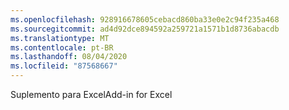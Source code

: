 ```yaml
---
ms.openlocfilehash: 928916678605cebacd860ba33e0e2c94f235a468
ms.sourcegitcommit: ad4d92dce894592a259721a1571b1d8736abacdb
ms.translationtype: MT
ms.contentlocale: pt-BR
ms.lasthandoff: 08/04/2020
ms.locfileid: "87568667"
---
```

<span data-ttu-id="3792b-101">Suplemento para Excel</span><span class="sxs-lookup"><span data-stu-id="3792b-101">Add\-in for Excel</span></span>
